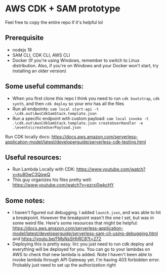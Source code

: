 # AWS CDK + SAM prototype

Feel free to copy the entire repo if it's helpful lol

## Prerequisite

- nodejs 18
- SAM CLI, CDK CLI, AWS CLI
- Docker (If you're using Windows, remember to switch to Linux distribution. Also, if you're on Windows and your Docker won't start, try installing an older version)

## Some useful commands:

- When you first clone this repo I think you need to run `cdk bootstrap`, `cdk synth`, and then `cdk deploy` so your env has all the files
- Run all endpoints: `sam local start-api -t .\cdk.out\AwsCdkSamStack.template.json`
- Run a specific endpoint with custom payload: `sam local invoke -t .\cdk.out\AwsCdkSamStack.template.json createUserHandler -e .\events\createUserPayload.json`

Run CDK locally docs: https://docs.aws.amazon.com/serverless-application-model/latest/developerguide/serverless-cdk-testing.html

## Useful resources:

- Run Lambda Locally with CDK: https://www.youtube.com/watch?v=ku80wC3QqwQ
- This guy organizes his files pretty well: https://www.youtube.com/watch?v=ezrxi0wkcHY

## Some notes:

- I haven't figured out debugging. I added `launch.json`, and was able to hit a breakpoint. However the breakpoint wasn't the one I set, but was in some weird file. Here's some resources that might be helpful: https://docs.aws.amazon.com/serverless-application-model/latest/developerguide/serverless-sam-cli-using-debugging.html and https://youtu.be/FMsNsSHhRC8?t=272
- Deploying this is pretty easy. Iirc you just need to run cdk deploy and everything will be deployed for you. You can go to your lambdas on AWS to check that new lambda is added. Note I haven't been able to invoke lambda through API Gateway yet. I'm having 403 forbidden error. Probably just need to set up the authorization right
